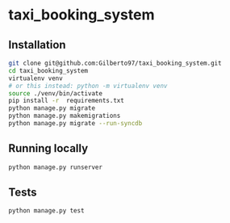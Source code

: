# taxi_booking_system

## Installation

```bash
git clone git@github.com:Gilberto97/taxi_booking_system.git
cd taxi_booking_system
virtualenv venv 
# or this instead: python -m virtualenv venv
source ./venv/bin/activate
pip install -r  requirements.txt
python manage.py migrate
python manage.py makemigrations
python manage.py migrate --run-syncdb
```

## Running locally
```bash
python manage.py runserver
```

## Tests
```bash
python manage.py test
```

